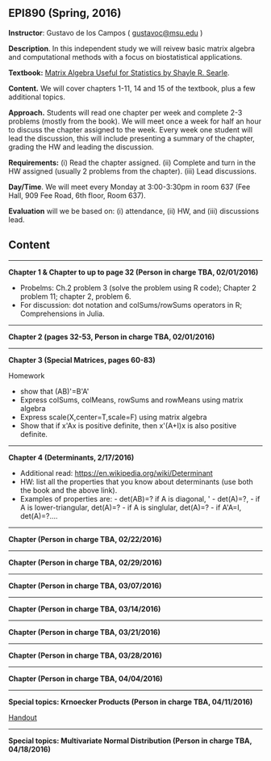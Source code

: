 ## EPI890 (Spring, 2016)

**Instructor**: Gustavo de los Campos ( gustavoc@msu.edu )

**Description**. In this independent study we will reivew basic matrix algebra and computational methods with a focus on biostatistical applications. 

**Textbook:** [Matrix Algebra Useful for Statistics by Shayle R. Searle](http://www.amazon.com/Matrix-Algebra-Useful-Statistics-Shayle/dp/0470009616/ref=sr_1_1?s=books&ie=UTF8&qid=1452525779&sr=1-1&keywords=matrix+algebra+useful+for+statistics).

**Content.** We will cover chapters 1-11, 14 and 15 of the textbook, plus a few additional topics.

**Approach.** Students will read one chapter per week and complete 2-3 problems (mostly from the book). We will meet once a week for half an hour to discuss the chapter assigned to the week. Every week one student will lead the discussion, this will include presenting a summary of the chapter, grading the HW and leading the discussion.

**Requirements:**
  (i) Read the chapter assigned.
  (ii) Complete and turn in the HW assigned (usually 2 problems from the chapter).
  (iii) Lead discussions. 
  
**Day/Time**. We will meet every Monday at 3:00-3:30pm in room 637 (Fee Hall, 909 Fee Road, 6th floor, Room 637).

**Evaluation** will we be based on: (i) attendance, (ii) HW, and (iii) discussions lead.

## Content

--------------------------------------------------------------------------------------------------------------------
**Chapter 1 & Chapter to up to page 32 (Person in charge TBA, 02/01/2016)**
   - Probelms: Ch.2 problem 3 (solve the problem using R code); Chapter 2 problem 11; chapter 2, problem 6.
   - For discussion: dot notation and colSums/rowSums operators in R; Comprehensions in Julia.
   
--------------------------------------------------------------------------------------------------------------------------------------
**Chapter 2 (pages 32-53, Person in charge TBA,  02/01/2016)**


--------------------------------------------------------------------------------------------------------------------------------------
**Chapter 3 (Special Matrices, pages 60-83)**

Homework
  - show that (AB)'=B'A' 
  - Express colSums, colMeans, rowSums and rowMeans using matrix algebra
  - Express scale(X,center=T,scale=F) using matrix algebra
  - Show that if x'Ax is positive definite, then x'(A+I)x is also positive definite.



--------------------------------------------------------------------------------------------------------------------
**Chapter 4 (Determinants, 2/17/2016)**
   - Additional read: https://en.wikipedia.org/wiki/Determinant
   - HW: list all the properties that you know about determinants (use both the book and the above link).
   - Examples of properties are: 
            - det(AB)=?  if A is diagonal, '
            - det(A)=?, 
            - if A is lower-triangular, det(A)=? 
            - if A is singlular, det(A)=? 
            - if A'A=I, det(A)=?....
--------------------------------------------------------------------------------------------------------------------
**Chapter  (Person in charge TBA, 02/22/2016)**


--------------------------------------------------------------------------------------------------------------------
**Chapter  (Person in charge TBA, 02/29/2016)**


--------------------------------------------------------------------------------------------------------------------
**Chapter  (Person in charge TBA, 03/07/2016)**


--------------------------------------------------------------------------------------------------------------------
**Chapter  (Person in charge TBA, 03/14/2016)**


--------------------------------------------------------------------------------------------------------------------
**Chapter (Person in charge TBA, 03/21/2016)**


--------------------------------------------------------------------------------------------------------------------
**Chapter  (Person in charge TBA, 03/28/2016)**


--------------------------------------------------------------------------------------------------------------------
**Chapter  (Person in charge TBA, 04/04/2016)**

--------------------------------------------------------------------------------------------------------------------
**Special topics: Krnoecker Products (Person in charge TBA, 04/11/2016)**
  
  [Handout](http://www.siam.org/books/textbooks/OT91sample.pdf)

--------------------------------------------------------------------------------------------------------------------
**Special topics: Multivariate Normal Distribution (Person in charge TBA, 04/18/2016)**






